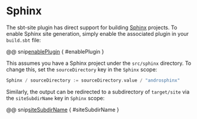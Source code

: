 # Sphinx

The sbt-site plugin has direct support for building [Sphinx] projects. To enable Sphinx site generation, simply enable the associated plugin in your `build.sbt` file:

@@ snip[enablePlugin](/src/sbt-test/sphinx/can-use-sphinx/build.sbt) { #enablePlugin }

This assumes you have a Sphinx project under the `src/sphinx` directory. To change this, set the `sourceDirectory` key in the `Sphinx` scope:

```sbt
Sphinx / sourceDirectory := sourceDirectory.value / "androsphinx"
```

Similarly, the output can be redirected to a subdirectory of `target/site` via the `siteSubdirName` key in `Sphinx` scope:

@@ snip[siteSubdirName](/src/sbt-test/sphinx/can-use-sphinx/build.sbt) { #siteSubdirName }

[Sphinx]: http://www.sphinx-doc.org
